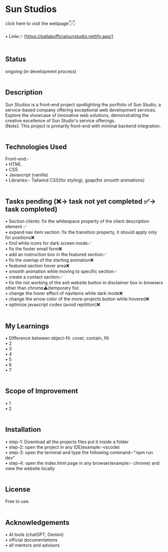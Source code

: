 # Sun Studios

click here to visit the webpage👇👇<br><br>
• Link👉 [https://pallabofficialsunstudio.netlify.app/]<br><br>
  

## Status
ongoing (in development process)<br><br> 


## Description
Sun Studios is a front-end project spotlighting the portfolio of Sun Studio, a service-based company offering exceptional web development services. Explore the showcase of innovative web solutions, demonstrating the creative excellence of Sun Studio's service offerings.<br> [Note]: This project is primarily front-end with minimal backend integration.<br><br>  


## Technologies Used
Front-end:-<br>
• HTML<br>
• CSS<br>
• Javascript (vanilla)<br>
• Libraries:- Tailwind CSS(for styling), gsap(for smooth animations)<br><br>  


## Tasks pending (❌-> task not yet completed  ✅-> task completed)
•	Section clients: fix the whitespace property of the client description element ✅<br>
•	expand nav item section: fix the transition property, it should apply only for positions❌ <br>
•	find white icons for dark screen mode✅<br>
•	fix the footer email form❌<br>
•	add an instruction box in the featured section✅<br>
•	fix the overlap of the starting animation❌<br>
•	featured section hover area❌<br>
•	smooth animation while moving to specific section✅<br>
•	create a contact section✅<br>
•	fix the not working of the exit website button in disclaimer box in browsers other than chrome⚠️(temporary fix)<br>
•	change the hover effect of navitems while dark mode❌<br>
•	change the arrow color of the more-projects button while hovered❌<br>
•	optimize javascript codes (avoid repitition)❌<br><br>


## My Learnings
•	Difference between object-fit: cover, contain, fill<br>
•	2<br>
•	3<br>
•	4<br>
•	5<br>
•	6<br>
•	7<br><br>


## Scope of Improvement
•	1<br>
•	2<br><br>


## Installation
•	step-1: Download all the projects files put it inside a folder<br>
•	step-2: open the project in any IDE(example:-vscode)<br>
•	step-3: open the terminal and type the following command:-"npm run dev"<br>
•	step-4: open the index.html page in any browser(example:- chrome) and view the website locally<br><br>


## License
Free to use.<br><br>


## Acknowledgements
•	AI tools (chatGPT, Gemini)<br>
•	official documentations<br>
•	all mentors and advisors<br><br>
